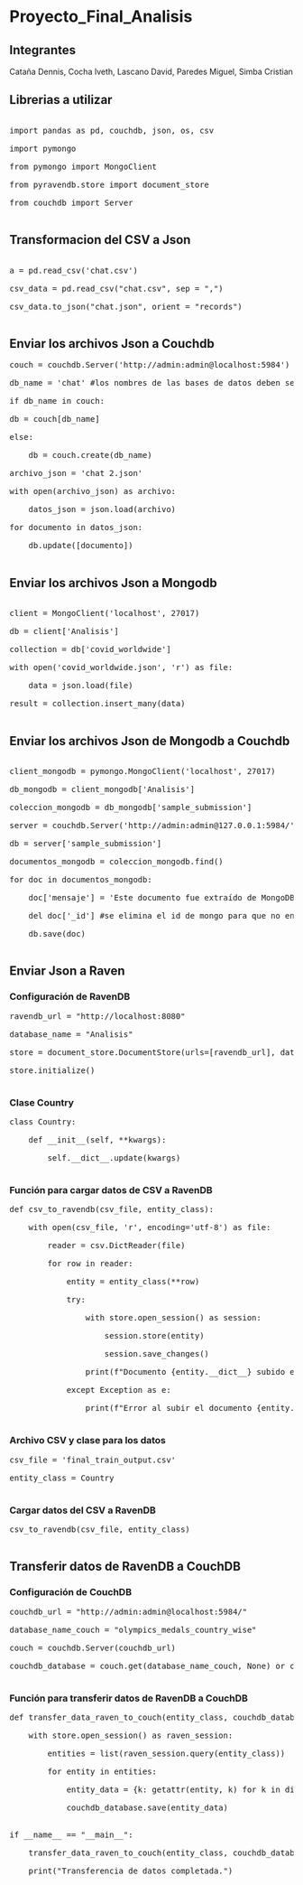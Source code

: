# Proyecto_Final_Analisis
## Integrantes
Cataña Dennis, Cocha Iveth, Lascano David, Paredes Miguel, Simba Cristian
## Librerias a utilizar
<pre> 
import pandas as pd, couchdb, json, os, csv<br>
import pymongo<br>
from pymongo import MongoClient<br>
from pyravendb.store import document_store<br>
from couchdb import Server<br>
</pre> 
## Transformacion del CSV a Json
<pre>   
a = pd.read_csv('chat.csv')<br>
csv_data = pd.read_csv("chat.csv", sep = ",")<br>
csv_data.to_json("chat.json", orient = "records")<br>
</pre>

## Enviar los archivos Json a Couchdb
<pre>
couch = couchdb.Server('http://admin:admin@localhost:5984')<br>
db_name = 'chat' #los nombres de las bases de datos deben ser en minusculas y con guiones bajos para los espacios<br>
if db_name in couch:<br>
db = couch[db_name]<br>
else:<br>
    db = couch.create(db_name)<br>
archivo_json = 'chat 2.json'<br>
with open(archivo_json) as archivo:<br>
    datos_json = json.load(archivo)<br>
for documento in datos_json:<br>
    db.update([documento])<br>
</pre> 
## Enviar los archivos Json a Mongodb
<pre> 
client = MongoClient('localhost', 27017)<br>
db = client['Analisis']<br>
collection = db['covid_worldwide']<br>
with open('covid_worldwide.json', 'r') as file:<br>
    data = json.load(file)<br>
result = collection.insert_many(data)<br>
</pre> 
## Enviar los archivos Json de Mongodb a Couchdb
<pre> 
client_mongodb = pymongo.MongoClient('localhost', 27017)<br>
db_mongodb = client_mongodb['Analisis']<br>
coleccion_mongodb = db_mongodb['sample_submission']<br>
server = couchdb.Server('http://admin:admin@127.0.0.1:5984/')<br>
db = server['sample_submission']<br>
documentos_mongodb = coleccion_mongodb.find()<br>
for doc in documentos_mongodb:<br>
    doc['mensaje'] = 'Este documento fue extraído de MongoDB' #se agrega un mensaje para indicar que el archivo es extraido de Mongodb<br>
    del doc['_id'] #se elimina el id de mongo para que no entre en conflicto con el id de couchdb<br>
    db.save(doc)<br>
</pre>

## Enviar Json a Raven
### Configuración de RavenDB
<pre>
ravendb_url = "http://localhost:8080"<br>
database_name = "Analisis"<br>
store = document_store.DocumentStore(urls=[ravendb_url], database=database_name)<br>
store.initialize()<br>
</pre>
### Clase Country
<pre>
class Country:<br>
    def __init__(self, **kwargs):<br>
        self.__dict__.update(kwargs)<br>
</pre>
### Función para cargar datos de CSV a RavenDB
<pre>
def csv_to_ravendb(csv_file, entity_class):<br>
    with open(csv_file, 'r', encoding='utf-8') as file:<br>
        reader = csv.DictReader(file)<br>
        for row in reader:<br>
            entity = entity_class(**row)<br>
            try:<br>
                with store.open_session() as session:<br>
                    session.store(entity)<br>
                    session.save_changes()<br>
                print(f"Documento {entity.__dict__} subido exitosamente a RavenDB.")<br>
            except Exception as e:<br>
                print(f"Error al subir el documento {entity.__dict__} a RavenDB: {e}")<br>
</pre>
### Archivo CSV y clase para los datos
<pre>
csv_file = 'final_train_output.csv'<br>
entity_class = Country<br>
</pre>
### Cargar datos del CSV a RavenDB
<pre>
csv_to_ravendb(csv_file, entity_class)<br>
</pre>

## Transferir datos de RavenDB a CouchDB
### Configuración de CouchDB
<pre>
couchdb_url = "http://admin:admin@localhost:5984/"<br>
database_name_couch = "olympics_medals_country_wise"<br>
couch = couchdb.Server(couchdb_url)<br>
couchdb_database = couch.get(database_name_couch, None) or couch.create(database_name_couch)<br>
</pre>
### Función para transferir datos de RavenDB a CouchDB
<pre>
def transfer_data_raven_to_couch(entity_class, couchdb_database):<br>
    with store.open_session() as raven_session:<br>
        entities = list(raven_session.query(entity_class))<br>
        for entity in entities:<br>
            entity_data = {k: getattr(entity, k) for k in dir(entity) if not k.startswith('_')}<br>
            couchdb_database.save(entity_data)<br>

if __name__ == "__main__":<br>
    transfer_data_raven_to_couch(entity_class, couchdb_database)<br>
    print("Transferencia de datos completada.")<br>
</pre>
